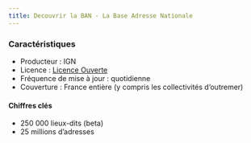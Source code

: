 ```yaml
---
title: Decouvrir la BAN - La Base Adresse Nationale
---
```


### Caractéristiques

- Producteur : IGN
- Licence : [Licence Ouverte](https://www.etalab.gouv.fr/licence-ouverte-open-licence/)
- Fréquence de mise à jour : quotidienne
- Couverture : France entière (y compris les collectivités d’outremer)

#### Chiffres clés

- 250 000 lieux-dits (beta)
- 25 millions d’adresses
